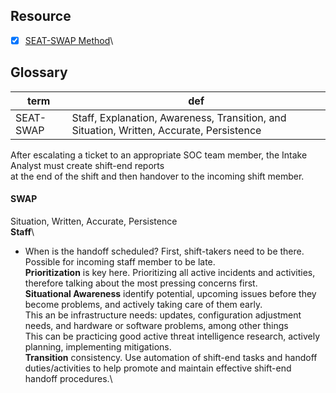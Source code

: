 ## Resource
- [x] [SEAT-SWAP Method](https://github.com/FredericGariepy/LighthouseLabs/blob/main/PKM/W4/D1/Blue%20Team/SEAT-SWAP%20%5Bshift%20change%20report%5D.md)\

## Glossary
|term|def|
|-|-|
|SEAT-SWAP| Staff, Explanation, Awareness, Transition, and Situation, Written, Accurate, Persistence|


After escalating a ticket to an appropriate SOC team member,
the Intake Analyst must create shift-end reports\
at the end of the shift and then handover to the incoming shift member.

#### SWAP
Situation, Written, Accurate, Persistence\
__Staff__\
- When is the handoff scheduled?
First, shift-takers need to be there. Possible for incoming staff member to be late. \
__Prioritization__ is key here. Prioritizing all active incidents and activities, therefore talking about the most pressing concerns first.\
__Situational Awareness__ identify potential, upcoming issues before they become problems, and actively taking care of them early.\
This an be infrastructure needs: updates, configuration adjustment needs, and hardware or software problems, among other things\
This can be practicing good active threat intelligence research, actively planning, implementing mitigations.\
__Transition__ consistency. Use automation of shift-end tasks and handoff duties/activities to help promote and maintain effective shift-end handoff procedures.\







